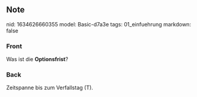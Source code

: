 ## Note
nid: 1634626660355
model: Basic-d7a3e
tags: 01_einfuehrung
markdown: false

### Front
Was ist die <b>Optionsfrist</b>?

### Back
Zeitspanne bis zum Verfallstag \(T\).
